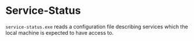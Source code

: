 
# Service-Status

`service-status.exe` reads a configuration file
describing services which the local machine is expected to
have access to.



